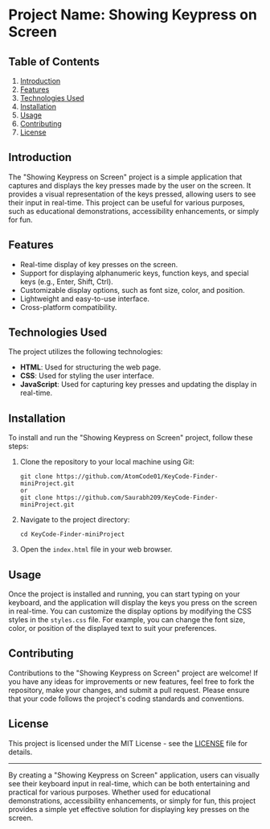 # Project Name: Showing Keypress on Screen

## Table of Contents

1. [Introduction](#introduction)
2. [Features](#features)
3. [Technologies Used](#technologies-used)
4. [Installation](#installation)
5. [Usage](#usage)
6. [Contributing](#contributing)
7. [License](#license)

## Introduction

The "Showing Keypress on Screen" project is a simple application that captures and displays the key presses made by the user on the screen. It provides a visual representation of the keys pressed, allowing users to see their input in real-time. This project can be useful for various purposes, such as educational demonstrations, accessibility enhancements, or simply for fun.

## Features

- Real-time display of key presses on the screen.
- Support for displaying alphanumeric keys, function keys, and special keys (e.g., Enter, Shift, Ctrl).
- Customizable display options, such as font size, color, and position.
- Lightweight and easy-to-use interface.
- Cross-platform compatibility.

## Technologies Used

The project utilizes the following technologies:

- **HTML**: Used for structuring the web page.
- **CSS**: Used for styling the user interface.
- **JavaScript**: Used for capturing key presses and updating the display in real-time.

## Installation

To install and run the "Showing Keypress on Screen" project, follow these steps:

1. Clone the repository to your local machine using Git:

    ```
    git clone https://github.com/AtomCode01/KeyCode-Finder-miniProject.git
    or 
    git clone https://github.com/Saurabh209/KeyCode-Finder-miniProject.git
    ```

2. Navigate to the project directory:

    ```
    cd KeyCode-Finder-miniProject
    ```

3. Open the `index.html` file in your web browser.

## Usage

Once the project is installed and running, you can start typing on your keyboard, and the application will display the keys you press on the screen in real-time. You can customize the display options by modifying the CSS styles in the `styles.css` file. For example, you can change the font size, color, or position of the displayed text to suit your preferences.

## Contributing

Contributions to the "Showing Keypress on Screen" project are welcome! If you have any ideas for improvements or new features, feel free to fork the repository, make your changes, and submit a pull request. Please ensure that your code follows the project's coding standards and conventions.

## License

This project is licensed under the MIT License - see the [LICENSE](LICENSE) file for details.

---

By creating a "Showing Keypress on Screen" application, users can visually see their keyboard input in real-time, which can be both entertaining and practical for various purposes. Whether used for educational demonstrations, accessibility enhancements, or simply for fun, this project provides a simple yet effective solution for displaying key presses on the screen.